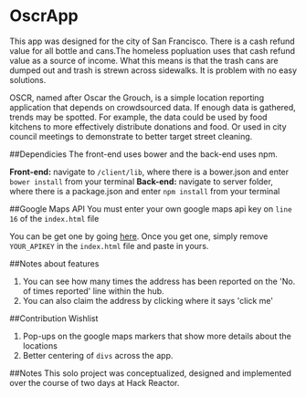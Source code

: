 # OscrApp
This app was designed for the city of San Francisco. There is a cash refund value for all bottle and cans.The homeless popluation uses that cash refund value as a source of income. What this means is that the trash cans are dumped out and trash is strewn across sidewalks. It is problem with no easy solutions. 

OSCR, named after Oscar the Grouch, is a simple location reporting application that depends on crowdsourced data. If enough data is gathered, trends may be spotted. For example, the data could be used by food kitchens to more effectively distribute donations and food. Or used in city council meetings to demonstrate to better target street cleaning. 

##Dependicies
The front-end uses bower and the back-end uses npm.

**Front-end:** navigate to ```/client/lib```, where there is a bower.json and enter ```bower install``` from your terminal
**Back-end:**  navigate to server folder, where there is a package.json and enter ```npm install``` from your terminal

##Google Maps API
You must enter your own google maps api key on ```line 16``` of the ```index.html``` file

You can be get one by going [here](https://developers.google.com/maps/documentation/javascript/get-api-key#key).
Once you get one, simply remove ```YOUR_APIKEY``` in the ```index.html``` file and paste in yours.

##Notes about features
1. You can see how many times the address has been reported on the 'No. of times reported' line within the hub. 
2. You can also claim the address by clicking where it says 'click me'

##Contribution Wishlist
1. Pop-ups on the google maps markers that show more details about the locations
2. Better centering of ```divs``` across the app.

##Notes
This solo project was conceptualized, designed and implemented over the course of two days at Hack Reactor. 
